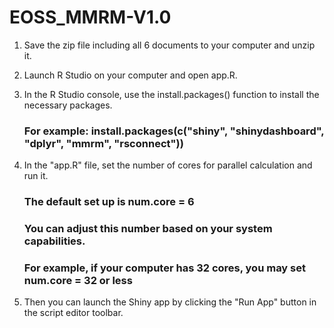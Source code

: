 # EOSS_MMRM-V1.0

1. Save the zip file including all 6 documents to your computer and unzip it.

2. Launch R Studio on your computer and open app.R.

3. In the R Studio console, use the install.packages() function to install the necessary packages.
   ### For example: install.packages(c("shiny", "shinydashboard", "dplyr", "mmrm", "rsconnect"))

4. In the "app.R" file, set the number of cores for parallel calculation and run it. 
   ### The default set up is num.core = 6
   ### You can adjust this number based on your system capabilities.
   ### For example, if your computer has 32 cores, you may set num.core = 32 or less
  
5. Then you can launch the Shiny app by clicking the "Run App" button in the script editor toolbar.
